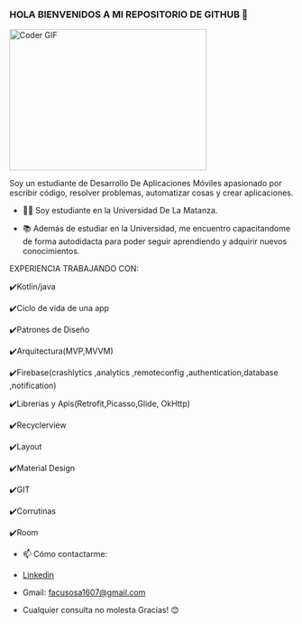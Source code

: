 ### HOLA BIENVENIDOS A MI REPOSITORIO DE GITHUB 👋

<img alt="Coder GIF" height=250 width=350 src="https://magiccopy.xyz/assets/images/hadder.gif" />

Soy un estudiante de Desarrollo De Aplicaciones Móviles apasionado por escribir código, resolver problemas, automatizar cosas y crear aplicaciones.

- 👨‍🎓 Soy estudiante en la Universidad De La Matanza.

- 📚 Además de estudiar en la Universidad, me encuentro capacitandome de forma autodidacta para poder seguir aprendiendo y adquirir nuevos conocimientos. 


EXPERIENCIA TRABAJANDO CON:

✔️Kotlin/java

✔️Ciclo de vida de una app

✔️Patrones de Diseño

✔️Arquitectura(MVP,MVVM) 

✔️Firebase(crashlytics ,analytics ,remoteconfig ,authentication,database ,notification)

✔️Librerias y Apis(Retrofit,Picasso,Glide, OkHttp)

✔️Recyclerview 

✔️Layout 

✔️Material Design

✔️GIT 

✔️Corrutinas

✔️Room


- 📫 Cómo contactarme: 

- [Linkedin](https://www.linkedin.com/in/sosafacundo/)
  
- Gmail: facusosa1607@gmail.com

- Cualquier consulta no molesta Gracias! 😊
